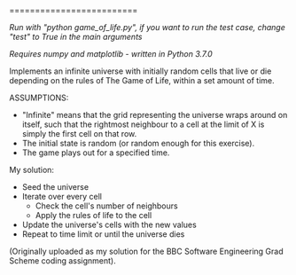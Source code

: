 =========================

*Run with "python game_of_life.py", if you want to run the test case, change "test" to True in the main arguments*

*Requires numpy and matplotlib - written in Python 3.7.0*

Implements an infinite universe with initially random cells that live or die depending on the rules of The Game of Life, within a set amount of time.

ASSUMPTIONS:
* "Infinite" means that the grid representing the universe wraps around on itself, such that the rightmost neighbour to a cell at the limit of X is simply the first cell on that row.
* The initial state is random (or random enough for this exercise).
* The game plays out for a specified time.

My solution:
* Seed the universe
* Iterate over every cell
    * Check the cell's number of neighbours
    * Apply the rules of life to the cell
* Update the universe's cells with the new values
* Repeat to time limit or until the universe dies


(Originally uploaded as my solution for the BBC Software Engineering Grad Scheme coding assignment).
